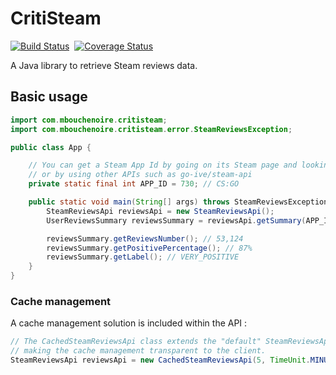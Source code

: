 # CritiSteam
[![Build Status](https://travis-ci.org/mbouchenoire/critisteam.svg?branch=master)](https://travis-ci.org/mbouchenoire/critisteam)&nbsp;
[![Coverage Status](https://coveralls.io/repos/github/mbouchenoire/critisteam/badge.svg?branch=master)](https://coveralls.io/github/mbouchenoire/critisteam?branch=master)

A Java library to retrieve Steam reviews data.

## Basic usage
```java
import com.mbouchenoire.critisteam;
import com.mbouchenoire.critisteam.error.SteamReviewsException;

public class App {

    // You can get a Steam App Id by going on its Steam page and looking at the URL,
    // or by using other APIs such as go-ive/steam-api
    private static final int APP_ID = 730; // CS:GO

    public static void main(String[] args) throws SteamReviewsException {
        SteamReviewsApi reviewsApi = new SteamReviewsApi();
        UserReviewsSummary reviewsSummary = reviewsApi.getSummary(APP_ID, TimePeriod.RECENT);

        reviewsSummary.getReviewsNumber(); // 53,124
        reviewsSummary.getPositivePercentage(); // 87%
        reviewsSummary.getLabel(); // VERY_POSITIVE
    }
}
```

### Cache management
A cache management solution is included within the API :
```java
// The CachedSteamReviewsApi class extends the "default" SteamReviewsApi class,
// making the cache management transparent to the client.
SteamReviewsApi reviewsApi = new CachedSteamReviewsApi(5, TimeUnit.MINUTES);
```
